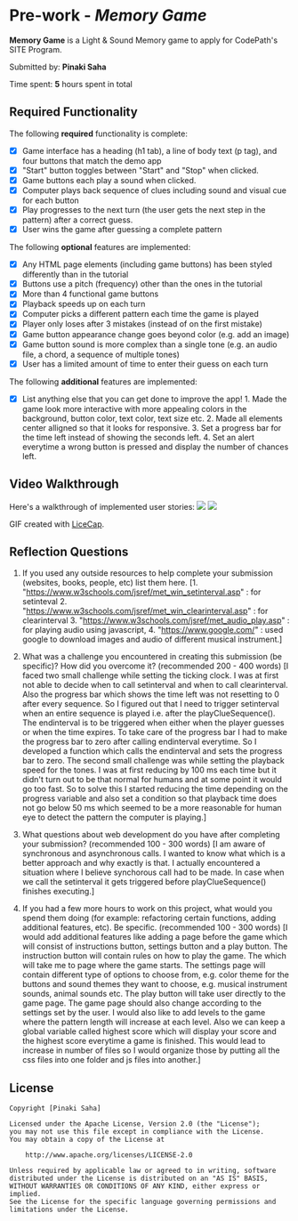 # Pre-work - _Memory Game_

**Memory Game** is a Light & Sound Memory game to apply for CodePath's SITE Program.

Submitted by: **Pinaki Saha**

Time spent: **5** hours spent in total

## Required Functionality

The following **required** functionality is complete:

- [x] Game interface has a heading (h1 tab), a line of body text (p tag), and four buttons that match the demo app
- [x] "Start" button toggles between "Start" and "Stop" when clicked.
- [x] Game buttons each play a sound when clicked.
- [x] Computer plays back sequence of clues including sound and visual cue for each button
- [x] Play progresses to the next turn (the user gets the next step in the pattern) after a correct guess.
- [x] User wins the game after guessing a complete pattern

The following **optional** features are implemented:

- [x] Any HTML page elements (including game buttons) has been styled differently than in the tutorial
- [x] Buttons use a pitch (frequency) other than the ones in the tutorial
- [x] More than 4 functional game buttons
- [x] Playback speeds up on each turn
- [x] Computer picks a different pattern each time the game is played
- [x] Player only loses after 3 mistakes (instead of on the first mistake)
- [x] Game button appearance change goes beyond color (e.g. add an image)
- [x] Game button sound is more complex than a single tone (e.g. an audio file, a chord, a sequence of multiple tones)
- [x] User has a limited amount of time to enter their guess on each turn

The following **additional** features are implemented:

- [x] List anything else that you can get done to improve the app!
      1. Made the game look more interactive with more appealing colors in the background, button color, text color, text size etc.
      2. Made all elements center alligned so that it looks for responsive.
      3. Set a progress bar for the time left instead of showing the seconds left.
      4. Set an alert everytime a wrong button is pressed and display the number of chances left.

## Video Walkthrough

Here's a walkthrough of implemented user stories:
![](https://cdn.glitch.com/4c767936-c0f0-4133-af71-9fc9b49ca5e0%2Fpre-work1.gif?v=1614910877528)
![](https://cdn.glitch.com/4c767936-c0f0-4133-af71-9fc9b49ca5e0%2Fpre-work.gif?v=1614910877798)



GIF created with [LiceCap](http://www.cockos.com/licecap/).

## Reflection Questions

1. If you used any outside resources to help complete your submission (websites, books, people, etc) list them here.
   [1. "https://www.w3schools.com/jsref/met_win_setinterval.asp" : for setinteval 
    2. "https://www.w3schools.com/jsref/met_win_clearinterval.asp" : for clearinterval
    3. "https://www.w3schools.com/jsref/met_audio_play.asp" : for playing audio using javascript, 
    4. "https://www.google.com/" : used google to download images and audio of different musical instrument.]

2. What was a challenge you encountered in creating this submission (be specific)? How did you overcome it? (recommended 200 - 400 words)
   [I faced two small challenge while setting the ticking clock. I was at first not able to decide when to call setinterval and when to call clearinterval. Also the progress bar which shows the time left was not resetting to 0 after every sequence. So I figured out that I need to trigger setinterval when an entire sequence is played i.e. after the playClueSequence(). The endinterval is to be triggered when either when the player guesses or when the time expires. To take care of the progress bar I had to make the progress bar to zero after calling endinterval everytime. So I developed a function which calls the endinterval and sets the progress bar to zero. The second small challenge was while setting the playback speed for the tones. I was at first reducing by 100 ms each time but it didn't turn out to be that normal for humans and at some point it would go too fast. So to solve this I started reducing the time depending on the progress variable and also set a condition so that playback time does not go below 50 ms which seemed to be a more reasonable for human eye to detect the pattern the computer is playing.]

3. What questions about web development do you have after completing your submission? (recommended 100 - 300 words)
   [I am aware of synchronous and asynchronous calls. I wanted to know what which is a better approach and why exactly is that. I actually encountered a situation where I believe synchorous call had to be made. In case when we call the setinterval it gets triggered before playClueSequence() finishes executing.]

4. If you had a few more hours to work on this project, what would you spend them doing (for example: refactoring certain functions, adding additional features, etc). Be specific. (recommended 100 - 300 words)
   [I would add additional features like adding a page before the game which will consist of instructions button, settings button and a play button. The instruction button will contain rules on how to play the game. The  which will take me to page where the game starts. The settings page will contain different type of options to choose from, e.g. color theme for the buttons and sound themes they want to choose, e.g. musical instrument sounds, animal sounds etc. The play button will take user directly to the game page. The game page should also change according to the settings set by the user. I would also like to add levels to the game where the pattern length will increase at each level. Also we can keep a global variable called highest score which will display your score and the highest score everytime a game is finished. This would lead to increase in number of files so I would organize those by putting all the css files into one folder and js files into another.]

## License

    Copyright [Pinaki Saha]

    Licensed under the Apache License, Version 2.0 (the "License");
    you may not use this file except in compliance with the License.
    You may obtain a copy of the License at

        http://www.apache.org/licenses/LICENSE-2.0

    Unless required by applicable law or agreed to in writing, software
    distributed under the License is distributed on an "AS IS" BASIS,
    WITHOUT WARRANTIES OR CONDITIONS OF ANY KIND, either express or implied.
    See the License for the specific language governing permissions and
    limitations under the License.
